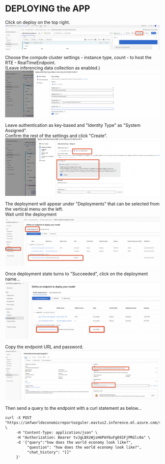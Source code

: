 # DEPLOYING the APP 

Click on deploy on the top right.
![Alt text](../../media/225.png)

Choose the compute cluster settings - instance type, count - to host the RTE - RealTimeEndpoint. \
(Leave inferencing data collection as enabled.)
![Alt text](../../media/226.png)

Leave authentication as key-based and "Identity Type" as "System Assigned". \
Confirm the rest of the settings and click "Create".
![Alt text](../../media/227.png)

The deployment will appear under "Deployments" that can be selected from the vertical menu on the left. \
Wait until the deployment 
![Alt text](../../media/228.png)

Once deployment state turns to "Succeeded", click on the deployment name...
![Alt text](../../media/229.png)

Copy the endpoint URL and password.
![Alt text](../../media/230.png)


Then send a query to the endpoint with a curl statement as below...
```
curl -X POST "https://imfworldeconomicreportozguler.eastus2.inference.ml.azure.com/score" \
     -H "Content-Type: application/json" \
     -H "Authorization: Bearer tvJgLBXzWjsH4PmY6uFg691FjPRGlc0a" \
     -d '{"query":"how does the world economy look like?",
          "question": "how does the world economy look like?",
          "chat_history": "[]"
     }'
```